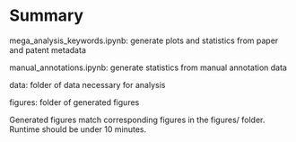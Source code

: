 # Summary

mega_analysis_keywords.ipynb: generate plots and statistics from paper and patent metadata

manual_annotations.ipynb: generate statistics from manual annotation data

data: folder of data necessary for analysis

figures: folder of generated figures

Generated figures match corresponding figures in the figures/ folder. Runtime should be under 10 minutes.

